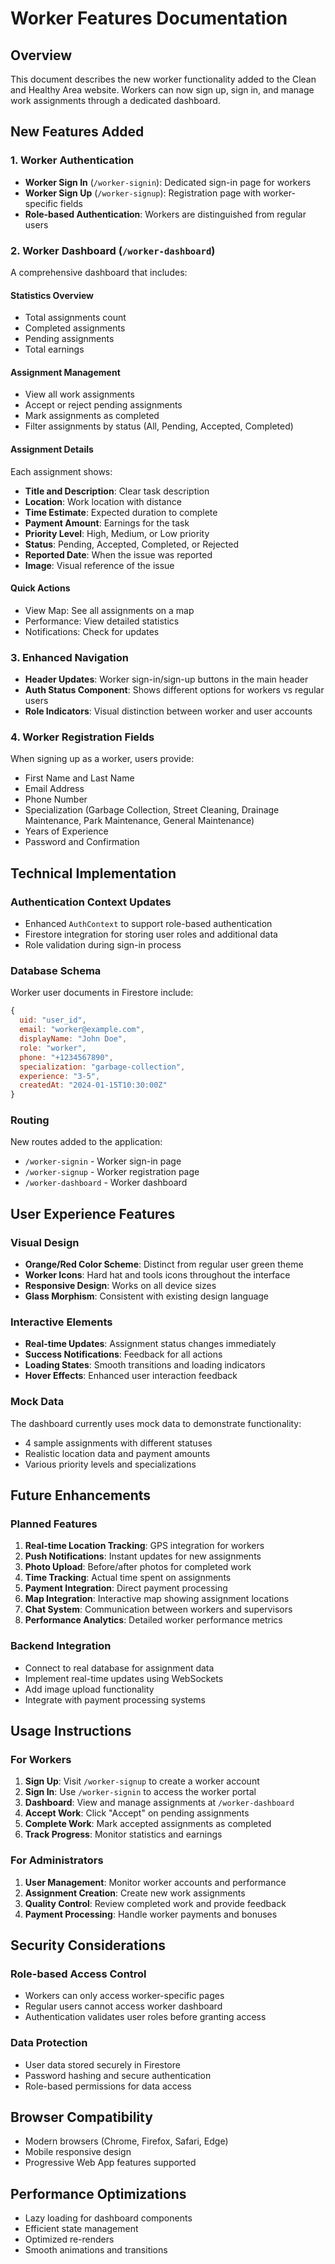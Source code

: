 # Worker Features Documentation

## Overview
This document describes the new worker functionality added to the Clean and Healthy Area website. Workers can now sign up, sign in, and manage work assignments through a dedicated dashboard.

## New Features Added

### 1. Worker Authentication
- **Worker Sign In** (`/worker-signin`): Dedicated sign-in page for workers
- **Worker Sign Up** (`/worker-signup`): Registration page with worker-specific fields
- **Role-based Authentication**: Workers are distinguished from regular users

### 2. Worker Dashboard (`/worker-dashboard`)
A comprehensive dashboard that includes:

#### Statistics Overview
- Total assignments count
- Completed assignments
- Pending assignments  
- Total earnings

#### Assignment Management
- View all work assignments
- Accept or reject pending assignments
- Mark assignments as completed
- Filter assignments by status (All, Pending, Accepted, Completed)

#### Assignment Details
Each assignment shows:
- **Title and Description**: Clear task description
- **Location**: Work location with distance
- **Time Estimate**: Expected duration to complete
- **Payment Amount**: Earnings for the task
- **Priority Level**: High, Medium, or Low priority
- **Status**: Pending, Accepted, Completed, or Rejected
- **Reported Date**: When the issue was reported
- **Image**: Visual reference of the issue

#### Quick Actions
- View Map: See all assignments on a map
- Performance: View detailed statistics
- Notifications: Check for updates

### 3. Enhanced Navigation
- **Header Updates**: Worker sign-in/sign-up buttons in the main header
- **Auth Status Component**: Shows different options for workers vs regular users
- **Role Indicators**: Visual distinction between worker and user accounts

### 4. Worker Registration Fields
When signing up as a worker, users provide:
- First Name and Last Name
- Email Address
- Phone Number
- Specialization (Garbage Collection, Street Cleaning, Drainage Maintenance, Park Maintenance, General Maintenance)
- Years of Experience
- Password and Confirmation

## Technical Implementation

### Authentication Context Updates
- Enhanced `AuthContext` to support role-based authentication
- Firestore integration for storing user roles and additional data
- Role validation during sign-in process

### Database Schema
Worker user documents in Firestore include:
```javascript
{
  uid: "user_id",
  email: "worker@example.com",
  displayName: "John Doe",
  role: "worker",
  phone: "+1234567890",
  specialization: "garbage-collection",
  experience: "3-5",
  createdAt: "2024-01-15T10:30:00Z"
}
```

### Routing
New routes added to the application:
- `/worker-signin` - Worker sign-in page
- `/worker-signup` - Worker registration page
- `/worker-dashboard` - Worker dashboard

## User Experience Features

### Visual Design
- **Orange/Red Color Scheme**: Distinct from regular user green theme
- **Worker Icons**: Hard hat and tools icons throughout the interface
- **Responsive Design**: Works on all device sizes
- **Glass Morphism**: Consistent with existing design language

### Interactive Elements
- **Real-time Updates**: Assignment status changes immediately
- **Success Notifications**: Feedback for all actions
- **Loading States**: Smooth transitions and loading indicators
- **Hover Effects**: Enhanced user interaction feedback

### Mock Data
The dashboard currently uses mock data to demonstrate functionality:
- 4 sample assignments with different statuses
- Realistic location data and payment amounts
- Various priority levels and specializations

## Future Enhancements

### Planned Features
1. **Real-time Location Tracking**: GPS integration for workers
2. **Push Notifications**: Instant updates for new assignments
3. **Photo Upload**: Before/after photos for completed work
4. **Time Tracking**: Actual time spent on assignments
5. **Payment Integration**: Direct payment processing
6. **Map Integration**: Interactive map showing assignment locations
7. **Chat System**: Communication between workers and supervisors
8. **Performance Analytics**: Detailed worker performance metrics

### Backend Integration
- Connect to real database for assignment data
- Implement real-time updates using WebSockets
- Add image upload functionality
- Integrate with payment processing systems

## Usage Instructions

### For Workers
1. **Sign Up**: Visit `/worker-signup` to create a worker account
2. **Sign In**: Use `/worker-signin` to access the worker portal
3. **Dashboard**: View and manage assignments at `/worker-dashboard`
4. **Accept Work**: Click "Accept" on pending assignments
5. **Complete Work**: Mark accepted assignments as completed
6. **Track Progress**: Monitor statistics and earnings

### For Administrators
1. **User Management**: Monitor worker accounts and performance
2. **Assignment Creation**: Create new work assignments
3. **Quality Control**: Review completed work and provide feedback
4. **Payment Processing**: Handle worker payments and bonuses

## Security Considerations

### Role-based Access Control
- Workers can only access worker-specific pages
- Regular users cannot access worker dashboard
- Authentication validates user roles before granting access

### Data Protection
- User data stored securely in Firestore
- Password hashing and secure authentication
- Role-based permissions for data access

## Browser Compatibility
- Modern browsers (Chrome, Firefox, Safari, Edge)
- Mobile responsive design
- Progressive Web App features supported

## Performance Optimizations
- Lazy loading for dashboard components
- Efficient state management
- Optimized re-renders
- Smooth animations and transitions

